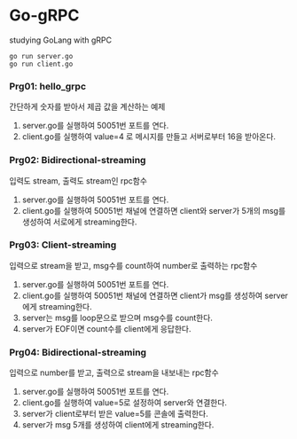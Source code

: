 # Go-gRPC
studying GoLang with gRPC

```
go run server.go
go run client.go
```
### Prg01: hello_grpc

간단하게 숫자를 받아서 제곱 값을 계산하는 예제

1. server.go를 실행하여 50051번 포트를 연다. 
2. client.go를 실행하여 value=4 로 메시지를 만들고 서버로부터 16을 받아온다.

### Prg02: Bidirectional-streaming

입력도 stream, 출력도 stream인 rpc함수

1. server.go를 실행하여 50051번 포트를 연다. 
2. client.go를 실행하여 50051번 채널에 연결하면 client와 server가 5개의 msg를 생성하여 서로에게 streaming한다.

### Prg03: Client-streaming

입력으로 stream을 받고, msg수를 count하여 number로 출력하는 rpc함수

1. server.go를 실행하여 50051번 포트를 연다. 
2. client.go를 실행하여 50051번 채널에 연결하면 client가  msg를 생성하여 server에게 streaming한다. 
3. server는 msg를 loop문으로 받으며 msg수를 count한다.
4. server가 EOF이면 count수를 client에게 응답한다. 

### Prg04: Bidirectional-streaming

입력으로 number를 받고, 출력으로 stream을 내보내는 rpc함수

1. server.go를 실행하여 50051번 포트를 연다. 
2. client.go를 실행하여 value=5로 설정하여 server와 연결한다.
3. server가 client로부터 받은 value=5를 콘솔에 출력한다. 
4. server가 msg 5개를 생성하여 client에게 streaming한다.
